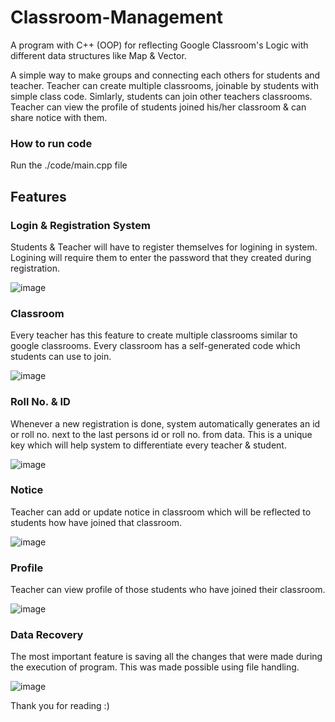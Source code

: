 # Classroom-Management
A program with C++ (OOP) for reflecting Google Classroom's Logic with different data structures like Map & Vector.

A simple way to make groups and connecting each others for students and teacher. Teacher can create multiple classrooms, joinable by students with simple class code.
Simlarly, students can join other teachers classrooms. Teacher can view the profile of students joined his/her classroom & can share notice with them.

### How to run code
Run the ./code/main.cpp file

## Features
### Login & Registration System 
Students & Teacher will have to register themselves for logining in system. Logining will require them to enter the password that they created during registration.

![image](https://user-images.githubusercontent.com/80695146/154476847-33002b99-90ec-40a1-a4c1-7faf52c37eca.png)

### Classroom 
Every teacher has this feature to create multiple classrooms similar to google classrooms. Every classroom has a self-generated code which students can use to join.

![image](https://user-images.githubusercontent.com/80695146/154477459-2c7cc9d0-53d4-4820-a9be-ae7cb710c74a.png)

### Roll No. & ID 
Whenever a new registration is done, system automatically generates an id or roll no. next to the last persons id or roll no. from data. This is a unique key which will help system to differentiate every teacher & student.

![image](https://user-images.githubusercontent.com/80695146/154477733-8cd290ea-29b4-4024-9a38-a2a938313ba2.png)

### Notice 
Teacher can add or update notice in classroom which will be reflected to students how have joined that classroom.

![image](https://user-images.githubusercontent.com/80695146/154477860-fd5c2ae8-ca71-48cd-a8c5-9434241daf32.png)

### Profile 
Teacher can view profile of those students who have joined their classroom.

![image](https://user-images.githubusercontent.com/80695146/154477933-bbb80b50-181b-4fe6-a656-5fbf8075439a.png)

### Data Recovery
The most important feature is saving all the changes that were made during the execution of program. This was made possible using file handling.

![image](https://user-images.githubusercontent.com/80695146/154478096-9127f400-6ee8-43a7-adad-c65a51131c7f.png)

Thank you for reading :)
